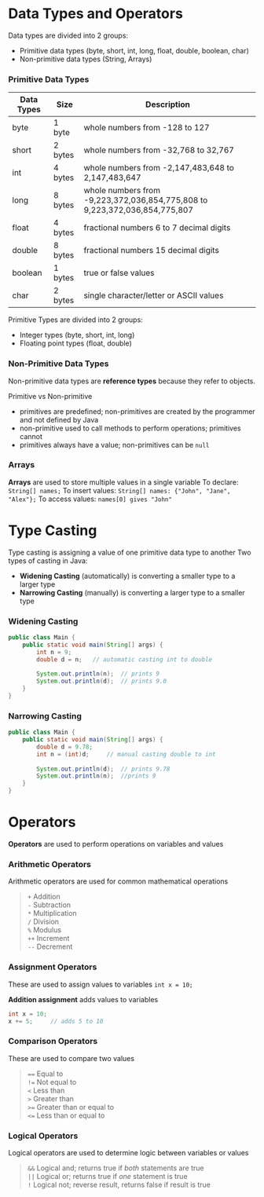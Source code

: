 # Data Types and Operators
Data types are divided into 2 groups:
- Primitive data types (byte, short, int, long, float, double, boolean, char)
- Non-primitive data types (String, Arrays)

### Primitive Data Types

| Data Types | Size | Description |
| --- | --- | --- |
| byte | 1 byte | whole numbers from -128 to 127 |
| short | 2 bytes | whole numbers from -32,768 to 32,767 |
| int | 4 bytes | whole numbers from -2,147,483,648 to 2,147,483,647 |
| long | 8 bytes | whole numbers from -9,223,372,036,854,775,808 to 9,223,372,036,854,775,807 |
| float | 4 bytes | fractional numbers 6 to 7 decimal digits |
| double | 8 bytes | fractional numbers 15 decimal digits |
| boolean | 1 bytes | true or false values |
| char | 2 bytes | single character/letter or ASCII values |

Primitive Types are divided into 2 groups:
- Integer types (byte, short, int, long)
- Floating point types (float, double)

### Non-Primitive Data Types
Non-primitive data types are **reference types** because they refer to objects.

Primitive vs Non-primitive
- primitives are predefined; non-primitives are created by the programmer and not defined by Java
- non-primitive used to call methods to perform operations; primitives cannot
- primitives always have a value; non-primitives can be `null`

### Arrays
**Arrays** are used to store multiple values in a single variable
To declare: `String[] names;`
To insert values: `String[] names: {"John", "Jane", "Alex"};`
To access values: `names[0] gives "John"`


# Type Casting
Type casting is assigning a value of one primitive data type to another
Two types of casting in Java:
- **Widening Casting** (automatically) is converting a smaller type to a larger type
- **Narrowing Casting** (manually) is converting a larger type to a smaller type

### Widening Casting
```java
public class Main {
    public static void main(String[] args) {
        int n = 9;
        double d = n;   // automatic casting int to double
        
        System.out.println(n);  // prints 9
        System.out.println(d);  // prints 9.0
    }
}
```

### Narrowing Casting
```java
public class Main {
    public static void main(String[] args) {
        double d = 9.78;
        int n = (int)d;     // manual casting double to int
        
        System.out.println(d);  // prints 9.78
        System.out.println(n);  //prints 9
    }
}
```
# Operators
**Operators** are used to perform operations on variables and values

### Arithmetic Operators
Arithmetic operators are used for common mathematical operations
> `+` Addition<br>
`-` Subtraction<br>
`*` Multiplication<br>
`/` Division<br>
`%` Modulus<br>
`++` Increment<br>
`--` Decrement

### Assignment Operators
These are used to assign values to variables
`int x = 10;`

**Addition assignment** adds values to variables
```java
int x = 10;
x += 5;     // adds 5 to 10
```

### Comparison Operators
These are used to compare two values
> `==` Equal to<br>
`!=` Not equal to<br>
`<` Less than<br>
`>` Greater than<br>
`>=` Greater than or equal to<br>
`<=` Less than or equal to<br>

### Logical Operators
Logical operators are used to determine logic between variables or values
> `&&` Logical and; returns true if *both* statements are true<br>
`||` Logical or; returns true if *one* statement is true<br>
`!` Logical not; reverse result, returns false if result is true<br>


